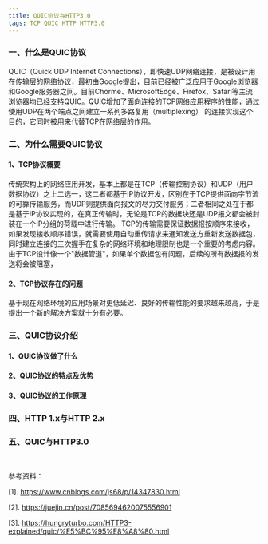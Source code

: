 ```yaml
---
title: QUIC协议与HTTP3.0
tags: TCP QUIC HTTP HTTP3.0
---
```




### 一、什么是QUIC协议

  QUIC（Quick UDP Internet Connections），即快速UDP网络连接，是被设计用在传输层的网络协议，最初由Google提出，目前已经被广泛应用于Google浏览器和Google服务器之间。目前Chorme、MicrosoftEdge、Firefox、Safari等主流浏览器均已经支持QUIC。QUIC增加了面向连接的TCP网络应用程序的性能，通过使用UDP在两个端点之间建立一系列多路复用（multiplexing） 的连接实现这个目的，它同时被用来代替TCP在网络层的作用。

### 二、为什么需要QUIC协议

#### 1、TCP协议概要
  传统架构上的网络应用开发，基本上都是在TCP（传输控制协议）和UDP（用户数据协议）之上二选一，这二者都基于IP协议开发，区别在于TCP提供面向字节流的可靠传输服务，而UDP则提供面向报文的尽力交付服务；二者相同之处在于都是基于IP协议实现的，在真正传输时，无论是TCP的数据块还是UDP报文都会被封装在一个IP分组的荷载中进行传输。
  TCP的传输需要保证数据报按顺序来接收，如果发现接收顺序错误，就需要使用自动重传请求来通知发送方重新发送数据包，同时建立连接的三次握手在复杂的网络环境和地理限制也是一个重要的考虑内容。由于TCP设计像一个"数据管道"，如果单个数据包有问题，后续的所有数据报的发送将会被阻塞，


#### 2、TCP协议存在的问题
    

  基于现在网络环境的应用场景对更低延迟、良好的传输性能的要求越来越高，于是提出一个新的解决方案就十分有必要。

### 三、QUIC协议介绍

#### 1、QUIC协议做了什么



#### 2、QUIC协议的特点及优势



#### 3、QUIC协议的工作原理




### 四、HTTP 1.x与HTTP 2.x






### 五、QUIC与HTTP3.0



<br/>

参考资料：

[1]. https://www.cnblogs.com/js68/p/14347830.html

[2]. https://juejin.cn/post/7085694620075556901

[3]. https://hungryturbo.com/HTTP3-explained/quic/%E5%BC%95%E8%A8%80.html 
